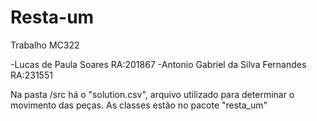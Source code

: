 # Resta-um
  Trabalho MC322
  
  -Lucas de Paula Soares RA:201867
  -Antonio Gabriel da Silva Fernandes RA:231551
  
  
  Na pasta /src há o "solution.csv", arquivo utilizado para determinar o movimento das peças.
  As classes estão no pacote "resta_um"
  
